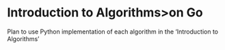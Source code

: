 # Introduction to Algorithms>on Go  
Plan to use Python implementation of each algorithm in the ‘Introduction to Algorithms’
